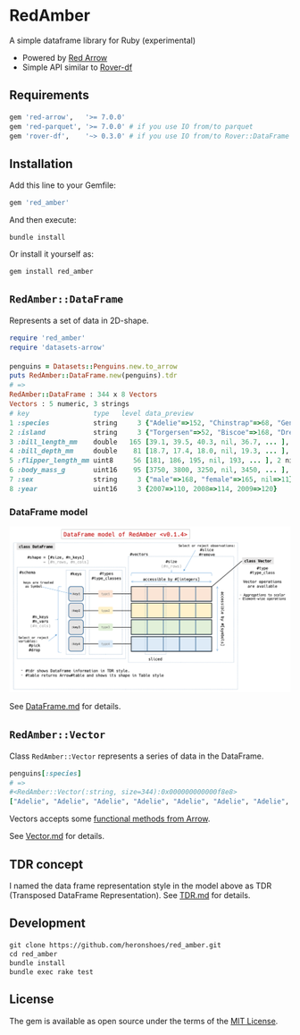 # RedAmber

A simple dataframe library for Ruby (experimental)

- Powered by [Red Arrow](https://github.com/apache/arrow/tree/master/ruby/red-arrow)
- Simple API similar to [Rover-df](https://github.com/ankane/rover)

## Requirements

```ruby
gem 'red-arrow',   '>= 7.0.0'
gem 'red-parquet', '>= 7.0.0' # if you use IO from/to parquet
gem 'rover-df',    '~> 0.3.0' # if you use IO from/to Rover::DataFrame
```

## Installation

Add this line to your Gemfile:

```ruby
gem 'red_amber'
```

And then execute:

```shell
bundle install
```

Or install it yourself as:

```shell
gem install red_amber
```

## `RedAmber::DataFrame`

Represents a set of data in 2D-shape.

```ruby
require 'red_amber'
require 'datasets-arrow'

penguins = Datasets::Penguins.new.to_arrow
puts RedAmber::DataFrame.new(penguins).tdr
# =>
RedAmber::DataFrame : 344 x 8 Vectors
Vectors : 5 numeric, 3 strings
# key                type   level data_preview
1 :species           string     3 {"Adelie"=>152, "Chinstrap"=>68, "Gentoo"=>124}
2 :island            string     3 {"Torgersen"=>52, "Biscoe"=>168, "Dream"=>124}
3 :bill_length_mm    double   165 [39.1, 39.5, 40.3, nil, 36.7, ... ], 2 nils
4 :bill_depth_mm     double    81 [18.7, 17.4, 18.0, nil, 19.3, ... ], 2 nils
5 :flipper_length_mm uint8     56 [181, 186, 195, nil, 193, ... ], 2 nils
6 :body_mass_g       uint16    95 [3750, 3800, 3250, nil, 3450, ... ], 2 nils
7 :sex               string     3 {"male"=>168, "female"=>165, nil=>11}
8 :year              uint16     3 {2007=>110, 2008=>114, 2009=>120}
```

### DataFrame model
![dataframe model of RedAmber](doc/image/dataframe_model.png)

See [DataFrame.md](doc/DataFrame.md) for details.


## `RedAmber::Vector`

Class `RedAmber::Vector` represents a series of data in the DataFrame.

```ruby
penguins[:species]
# =>
#<RedAmber::Vector(:string, size=344):0x000000000000f8e8>
["Adelie", "Adelie", "Adelie", "Adelie", "Adelie", "Adelie", "Adelie", "Adelie", ... ]
```

Vectors accepts some [functional methods from Arrow](https://arrow.apache.org/docs/cpp/compute.html).

See [Vector.md](doc/Vector.md) for details.

## TDR concept

I named the data frame representation style in the model above as TDR (Transposed DataFrame Representation). See [TDR.md](doc/tdr.md) for details.

## Development

```shell
git clone https://github.com/heronshoes/red_amber.git
cd red_amber
bundle install
bundle exec rake test
```

## License

The gem is available as open source under the terms of the [MIT License](https://opensource.org/licenses/MIT).
